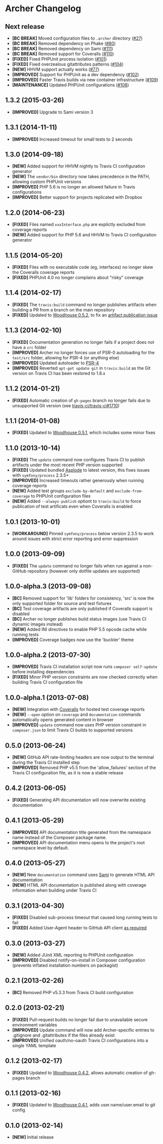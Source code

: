 # Archer Changelog

## Next release

- **[BC BREAK]** Moved configuration files to `.archer` directory ([#27])
- **[BC BREAK]** Removed dependency on Phake ([#80])
- **[BC BREAK]** Removed dependency on Sami ([#111])
- **[BC BREAK]** Removed support for Coveralls ([#110])
- **[FIXED]** Fixed PHPUnit process isolation ([#101])
- **[FIXED]** Fixed overzealous gitattributes patterns ([#104])
- **[NEW]** HHVM support actually works ([#77])
- **[IMPROVED]** Support for PHPUnit as a dev dependency ([#102])
- **[IMPROVED]** Faster Travis builds via new container infrastructure ([#109])
- **[MAINTENANCE]** Updated PHPUnit configurations ([#108])

[#27]: https://github.com/IcecaveStudios/archer/issues/27
[#77]: https://github.com/IcecaveStudios/archer/issues/77
[#80]: https://github.com/IcecaveStudios/archer/issues/80
[#101]: https://github.com/IcecaveStudios/archer/issues/101
[#102]: https://github.com/IcecaveStudios/archer/issues/102
[#104]: https://github.com/IcecaveStudios/archer/issues/104
[#108]: https://github.com/IcecaveStudios/archer/issues/108
[#109]: https://github.com/IcecaveStudios/archer/issues/109
[#110]: https://github.com/IcecaveStudios/archer/issues/110
[#111]: https://github.com/IcecaveStudios/archer/issues/111

## 1.3.2 (2015-03-26)

- **[IMPROVED]** Upgrade to Sami version 3

## 1.3.1 (2014-11-11)

- **[IMPROVED]** Increased timeout for small tests to 2 seconds

## 1.3.0 (2014-09-18)

- **[NEW]** Added support for HHVM nightly to Travis CI configuration generator
- **[NEW]** The `vendor/bin` directory now takes precedence in the PATH,
  allowing custom PHPUnit versions
- **[IMPROVED]** PHP 5.6 is no longer an allowed failure in Travis
  configurations
- **[IMPROVED]** Better support for projects replicated with Dropbox

## 1.2.0 (2014-06-23)

- **[FIXED]** Files named `xxxInterface.php` are explictly excluded from
  coverage reports
- **[NEW]** Added support for PHP 5.6 and HHVM to Travis CI configuration
  generator

## 1.1.5 (2014-05-20)

- **[FIXED]** Files with no executable code (eg, interfaces) no longer skew the
  Coveralls coverage reports
- **[FIXED]** PHPUnit 4.0 no longer complains about "risky" coverage

## 1.1.4 (2014-02-17)

- **[FIXED]** The `travis:build` command no longer publishes artifacts when
  building a PR from a branch on the main repository
- **[FIXED]** Updated to [Woodhouse 0.5.2], to fix an
  [artifact publication issue]

[artifact publication issue]: https://github.com/IcecaveStudios/woodhouse/issues/38
[Woodhouse 0.5.2]: https://github.com/IcecaveStudios/woodhouse/releases/tag/0.5.2

## 1.1.3 (2014-02-10)

- **[FIXED]** Documentation generation no longer fails if a project does not
  have a `src` folder
- **[IMPROVED]** Archer no longer forces use of PSR-0 autoloading for the
  `test/src` folder, allowing for PSR-4 (or anything else)
- **[IMPROVED]** Updated autoloader to [PSR-4]
- **[IMPROVED]** Reverted `apt-get update git` in `travis:build` as the Git
  version on Travis CI has been restored to 1.8.x

[PSR-4]: http://www.php-fig.org/psr/psr-4/

## 1.1.2 (2014-01-21)

- **[FIXED]** Automatic creation of `gh-pages` branch no longer fails due to
  unsupported Git version (see [travis-ci/travis-ci#1710])

[travis-ci/travis-ci#1710]: https://github.com/travis-ci/travis-ci/issues/1710

## 1.1.1 (2014-01-08)

- **[FIXED]** Updated to [Woodhouse 0.5.1], which includes some minor fixes

[Woodhouse 0.5.1]: https://github.com/IcecaveStudios/woodhouse/releases/tag/0.5.1

## 1.1.0 (2013-10-14)

- **[FIXED]** The `update` command now configures Travis CI to publish artifacts
  under the most recent PHP version supported
- **[FIXED]** Updated bundled [Asplode] to latest version, this fixes issues
  with `symfony/process` 2.3.5+
- **[IMPROVED]** Increased timeouts rather generously when running coverage
  reports
- **[NEW]** Added test groups `exclude-by-default` and `exclude-from-coverage`
  to PHPUnit configuration files
- **[NEW]** Added `--always-publish` optiont to `travis:build` to force
  publication of test artificats even when Coveralls is enabled

[Asplode]: https://github.com/eloquent/asplode

## 1.0.1 (2013-10-01)

- **[WORKAROUND]** Pinned `symfony/process` below version 2.3.5 to work around
  issues with strict error reporting and error suppression

## 1.0.0 (2013-09-09)

- **[FIXED]** The `update` command no longer fails when run against a non-GitHub
  repository (however only dotfile updates are supported)

## 1.0.0-alpha.3 (2013-09-08)

- **[BC]** Removed support for 'lib' folders for consistency, 'src' is now the
  only supported folder for source and test fixtures
- **[BC]** Test coverage artifacts are only published if Coveralls support is
  disabled
- **[BC]** Archer no longer publishes build status images (use Travis CI dynamic
  images instead)
- **[NEW]** Added INI directives to enable PHP 5.5 opcode cache while running
  tests
- **[IMPROVED]** Coverage badges now use the 'buckler' theme

## 1.0.0-alpha.2 (2013-07-30)

- **[IMPROVED]** Travis CI installation script now runs `composer self-update`
  before installing dependencies
- **[FIXED]** Minor PHP version constraints are now checked correctly when
  building Travis CI configuration file

## 1.0.0-alpha.1 (2013-07-08)

- **[NEW]** Integration with [Coveralls] for hosted test coverage reports
- **[NEW]** `--open` option on `coverage` and `documentation` commands
  automatically opens generated content in browser
- **[IMPROVED]** `update` command now uses PHP version constraint in
  `composer.json` to limit Travis CI builds to supported versions

[Coveralls]: https://coveralls.io/

## 0.5.0 (2013-06-24)

- **[NEW]** GitHub API rate-limiting headers are now output to the terminal
  during the Travis CI installed step
- **[IMPROVED]** Removed PHP v5.5 from the 'allow_failures' section of the
  Travis CI configuration file, as it is now a stable release

## 0.4.2 (2013-06-05)

- **[FIXED]** Generating API documentation will now overwrite existing
  documentation

## 0.4.1 (2013-05-29)

- **[IMPROVED]** API documentation title generated from the namespace name
  instead of the Composer package name.
- **[IMPROVED]** API documentation menu opens to the project's root namespace
  level by default.

## 0.4.0 (2013-05-27)

- **[NEW]** New `documentation` command uses [Sami] to generate HTML API
  documentation
- **[NEW]** HTML API documentation is published along with coverage information
  when building under Travis CI

[Sami]: https://github.com/FriendsOfPHP/Sami

## 0.3.1 (2013-04-30)

- **[FIXED]** Disabled sub-process timeout that caused long running tests to
  fail
- **[FIXED]** Added User-Agent header to GitHub API client [as required]

[as required]: http://developer.github.com/changes/2013-04-24-user-agent-required

## 0.3.0 (2013-03-27)

- **[NEW]** Added JUnit XML reporting to PHPUnit configuration
- **[IMPROVED]** Disabled notify-on-install in Composer configuration (prevents
  inflated installation numbers on packagist)

## 0.2.1 (2013-02-26)

- **[BC]** Removed PHP v5.3.3 from Travis CI build configuration

## 0.2.0 (2013-02-21)

- **[FIXED]** Pull-request builds no longer fail due to unavailable secure
  environment variables
- **[IMPROVED]** Update command will now add Archer-specific entries to
  .gitignore and .gitattributes if the files already exist
- **[IMPROVED]** Unified oauth/no-oauth Travis CI configurations into a single
  YAML template

## 0.1.2 (2013-02-17)

- **[FIXED]** Updated to [Woodhouse 0.4.2], allows automatic creation of
  gh-pages branch

[Woodhouse 0.4.2]: https://github.com/IcecaveStudios/woodhouse/releases/tag/0.4.2

## 0.1.1 (2013-02-16)

- **[FIXED]** Updated to [Woodhouse 0.4.1], adds user.name/user.email to git
  config

[Woodhouse 0.4.1]: https://github.com/IcecaveStudios/woodhouse/releases/tag/0.4.1

## 0.1.0 (2013-02-14)

- **[NEW]** Initial release
